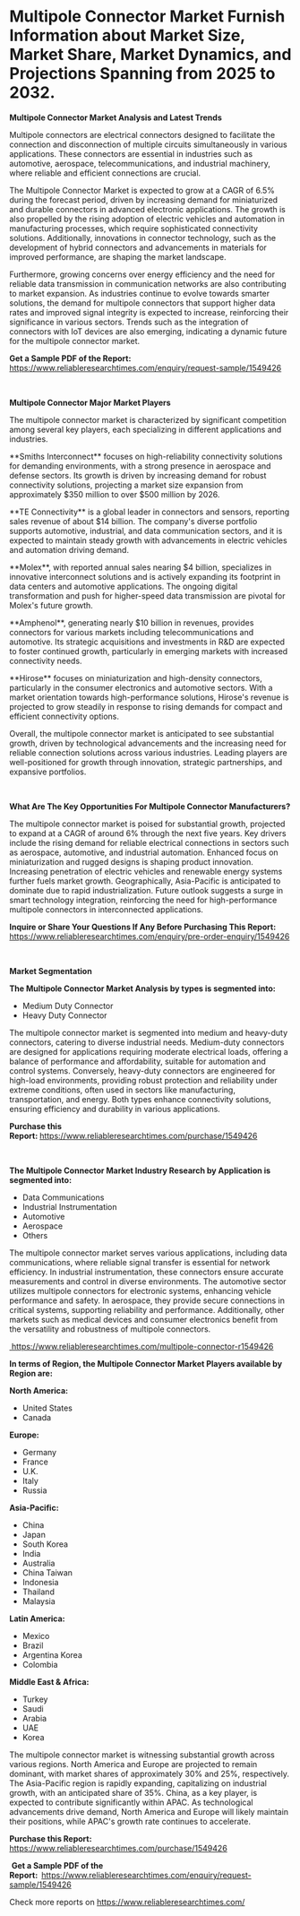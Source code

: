 <p><h1>Multipole Connector Market Furnish Information about Market Size, Market Share, Market Dynamics, and Projections Spanning from 2025 to 2032.</h1></p><p><strong>Multipole Connector Market Analysis and Latest Trends</strong></p>
<p><p>Multipole connectors are electrical connectors designed to facilitate the connection and disconnection of multiple circuits simultaneously in various applications. These connectors are essential in industries such as automotive, aerospace, telecommunications, and industrial machinery, where reliable and efficient connections are crucial. </p><p>The Multipole Connector Market is expected to grow at a CAGR of 6.5% during the forecast period, driven by increasing demand for miniaturized and durable connectors in advanced electronic applications. The growth is also propelled by the rising adoption of electric vehicles and automation in manufacturing processes, which require sophisticated connectivity solutions. Additionally, innovations in connector technology, such as the development of hybrid connectors and advancements in materials for improved performance, are shaping the market landscape.</p><p>Furthermore, growing concerns over energy efficiency and the need for reliable data transmission in communication networks are also contributing to market expansion. As industries continue to evolve towards smarter solutions, the demand for multipole connectors that support higher data rates and improved signal integrity is expected to increase, reinforcing their significance in various sectors. Trends such as the integration of connectors with IoT devices are also emerging, indicating a dynamic future for the multipole connector market.</p></p>
<p><strong>Get a Sample PDF of the Report:&nbsp;</strong> <a href="https://www.reliableresearchtimes.com/enquiry/request-sample/1549426?utm_campaign=2641&utm_medium=2&utm_source=Github&utm_content=ia&utm_term=06042025&utm_id=multipole-connector">https://www.reliableresearchtimes.com/enquiry/request-sample/1549426</a></p>
<p>&nbsp;</p>
<p><strong>Multipole Connector Major Market Players</strong></p>
<p><p>The multipole connector market is characterized by significant competition among several key players, each specializing in different applications and industries. </p><p>**Smiths Interconnect** focuses on high-reliability connectivity solutions for demanding environments, with a strong presence in aerospace and defense sectors. Its growth is driven by increasing demand for robust connectivity solutions, projecting a market size expansion from approximately $350 million to over $500 million by 2026.</p><p>**TE Connectivity** is a global leader in connectors and sensors, reporting sales revenue of about $14 billion. The company's diverse portfolio supports automotive, industrial, and data communication sectors, and it is expected to maintain steady growth with advancements in electric vehicles and automation driving demand.</p><p>**Molex**, with reported annual sales nearing $4 billion, specializes in innovative interconnect solutions and is actively expanding its footprint in data centers and automotive applications. The ongoing digital transformation and push for higher-speed data transmission are pivotal for Molex's future growth.</p><p>**Amphenol**, generating nearly $10 billion in revenues, provides connectors for various markets including telecommunications and automotive. Its strategic acquisitions and investments in R&D are expected to foster continued growth, particularly in emerging markets with increased connectivity needs.</p><p>**Hirose** focuses on miniaturization and high-density connectors, particularly in the consumer electronics and automotive sectors. With a market orientation towards high-performance solutions, Hirose's revenue is projected to grow steadily in response to rising demands for compact and efficient connectivity options.</p><p>Overall, the multipole connector market is anticipated to see substantial growth, driven by technological advancements and the increasing need for reliable connection solutions across various industries. Leading players are well-positioned for growth through innovation, strategic partnerships, and expansive portfolios.</p></p>
<p>&nbsp;</p>
<p><strong>What Are The Key Opportunities For Multipole Connector Manufacturers?</strong></p>
<p><p>The multipole connector market is poised for substantial growth, projected to expand at a CAGR of around 6% through the next five years. Key drivers include the rising demand for reliable electrical connections in sectors such as aerospace, automotive, and industrial automation. Enhanced focus on miniaturization and rugged designs is shaping product innovation. Increasing penetration of electric vehicles and renewable energy systems further fuels market growth. Geographically, Asia-Pacific is anticipated to dominate due to rapid industrialization. Future outlook suggests a surge in smart technology integration, reinforcing the need for high-performance multipole connectors in interconnected applications.</p></p>
<p><strong>Inquire or Share Your Questions If Any Before Purchasing This Report:</strong> <a href="https://www.reliableresearchtimes.com/enquiry/pre-order-enquiry/1549426?utm_campaign=2641&utm_medium=2&utm_source=Github&utm_content=ia&utm_term=06042025&utm_id=multipole-connector">https://www.reliableresearchtimes.com/enquiry/pre-order-enquiry/1549426</a></p>
<p>&nbsp;</p>
<p><strong>Market Segmentation</strong></p>
<p><strong>The Multipole Connector Market Analysis by types is segmented into:</strong></p>
<p><ul><li>Medium Duty Connector</li><li>Heavy Duty Connector</li></ul></p>
<p><p>The multipole connector market is segmented into medium and heavy-duty connectors, catering to diverse industrial needs. Medium-duty connectors are designed for applications requiring moderate electrical loads, offering a balance of performance and affordability, suitable for automation and control systems. Conversely, heavy-duty connectors are engineered for high-load environments, providing robust protection and reliability under extreme conditions, often used in sectors like manufacturing, transportation, and energy. Both types enhance connectivity solutions, ensuring efficiency and durability in various applications.</p></p>
<p><strong>Purchase this Report:&nbsp;</strong><a href="https://www.reliableresearchtimes.com/purchase/1549426?utm_campaign=2641&utm_medium=2&utm_source=Github&utm_content=ia&utm_term=06042025&utm_id=multipole-connector">https://www.reliableresearchtimes.com/purchase/1549426</a></p>
<p>&nbsp;</p>
<p><strong>The Multipole Connector Market Industry Research by Application is segmented into:</strong></p>
<p><ul><li>Data Communications</li><li>Industrial Instrumentation</li><li>Automotive</li><li>Aerospace</li><li>Others</li></ul></p>
<p><p>The multipole connector market serves various applications, including data communications, where reliable signal transfer is essential for network efficiency. In industrial instrumentation, these connectors ensure accurate measurements and control in diverse environments. The automotive sector utilizes multipole connectors for electronic systems, enhancing vehicle performance and safety. In aerospace, they provide secure connections in critical systems, supporting reliability and performance. Additionally, other markets such as medical devices and consumer electronics benefit from the versatility and robustness of multipole connectors.</p></p>
<p><a href="https://www.reliableresearchtimes.com/multipole-connector-r1549426?utm_campaign=2641&utm_medium=2&utm_source=Github&utm_content=ia&utm_term=06042025&utm_id=multipole-connector">&nbsp;https://www.reliableresearchtimes.com/multipole-connector-r1549426</a></p>
<p><strong>In terms of Region, the Multipole Connector Market Players available by Region are:</strong></p>
<p>
    <p> <strong> North America: </strong>
        <ul>
            <li>United States</li>
            <li>Canada</li>
        </ul>
        </p> 
    <p> <strong> Europe: </strong>
        <ul>
            <li>Germany</li>
            <li>France</li>
            <li>U.K.</li>
            <li>Italy</li>
            <li>Russia</li>
        </ul>
        </p> 
    <p> <strong> Asia-Pacific: </strong>
        <ul>
            <li>China</li>
            <li>Japan</li>
            <li>South Korea</li>
            <li>India</li>
            <li>Australia</li>
            <li>China Taiwan</li>
            <li>Indonesia</li>
            <li>Thailand</li>
            <li>Malaysia</li>
        </ul>
        </p> 
    <p> <strong> Latin America: </strong>
        <ul>
            <li>Mexico</li>
            <li>Brazil</li>
            <li>Argentina Korea</li>
            <li>Colombia</li>
        </ul>
        </p> 
    <p> <strong> Middle East & Africa: </strong>
        <ul>
            <li>Turkey</li>
            <li>Saudi</li>
            <li>Arabia</li>
            <li>UAE</li>
            <li>Korea</li>
        </ul>
    </p>
    </p>
<p><p>The multipole connector market is witnessing substantial growth across various regions. North America and Europe are projected to remain dominant, with market shares of approximately 30% and 25%, respectively. The Asia-Pacific region is rapidly expanding, capitalizing on industrial growth, with an anticipated share of 35%. China, as a key player, is expected to contribute significantly within APAC. As technological advancements drive demand, North America and Europe will likely maintain their positions, while APAC's growth rate continues to accelerate.</p></p>
<p><strong>Purchase this Report: </strong><a href="https://www.reliableresearchtimes.com/purchase/1549426?utm_campaign=2641&utm_medium=2&utm_source=Github&utm_content=ia&utm_term=06042025&utm_id=multipole-connector">https://www.reliableresearchtimes.com/purchase/1549426</a></p>
<p>&nbsp;<strong>Get a Sample PDF of the Report:&nbsp;&nbsp;</strong><a href="https://www.reliableresearchtimes.com/enquiry/request-sample/1549426?utm_campaign=2641&utm_medium=2&utm_source=Github&utm_content=ia&utm_term=06042025&utm_id=multipole-connector">https://www.reliableresearchtimes.com/enquiry/request-sample/1549426</a></p>
<p><strong></strong></p>
<p>Check more reports on <a href="https://www.reliableresearchtimes.com/?utm_campaign=2641&utm_medium=2&utm_source=Github&utm_content=ia&utm_term=06042025&utm_id=multipole-connector">https://www.reliableresearchtimes.com/</a></p>